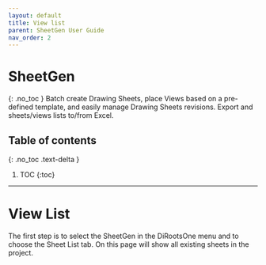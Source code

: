 ```yaml
---
layout: default
title: View list
parent: SheetGen User Guide
nav_order: 2
---
```


# SheetGen
{: .no_toc }
Batch create Drawing Sheets, place Views based on a pre-defined template, and easily manage Drawing Sheets revisions. Export and sheets/views lists to/from Excel.
## Table of contents
{: .no_toc .text-delta }

1. TOC
{:toc}

---

# View List

The first step is to select the SheetGen in the DiRootsOne menu and to choose the Sheet List tab.
On this page will show all existing sheets in the project.
